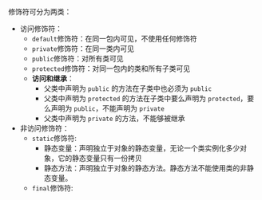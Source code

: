 修饰符可分为两类：
* 访问修饰符：
    * `default`修饰符：在同一包内可见，不使用任何修饰符
    * `private`修饰符：在同一类内可见
    * `public`修饰符：对所有类可见
    * `protected`修饰符：对同一包内的类和所有子类可见
    * **访问和继承**：
        * 父类中声明为 `public` 的方法在子类中也必须为 `public`
        * 父类中声明为 `protected` 的方法在子类中要么声明为 `protected`，要么声明为 `public`，不能声明为 `private`
        * 父类中声明为 `private` 的方法，不能够被继承
* 非访问修饰符：
    * `static`修饰符:
        * 静态变量：声明独立于对象的静态变量，无论一个类实例化多少对象，它的静态变量只有一份拷贝
        * 静态方法：声明独立于对象的静态方法。静态方法不能使用类的非静态变量。
    * `final`修饰符:
    

